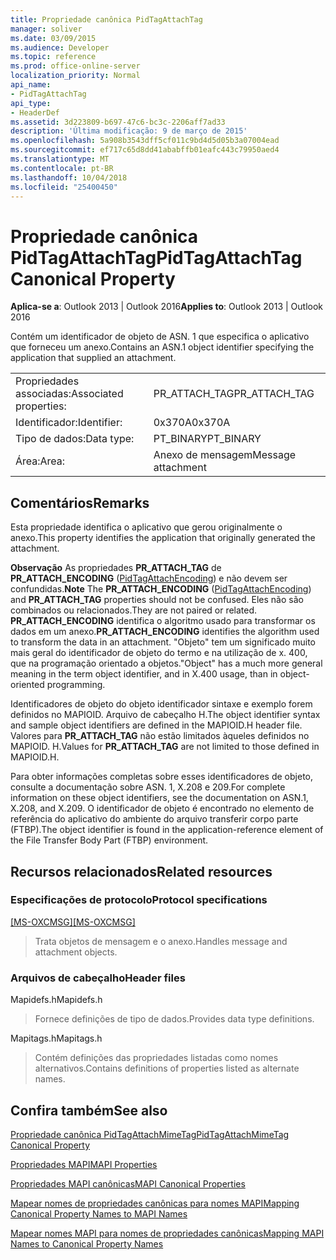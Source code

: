 ```yaml
---
title: Propriedade canônica PidTagAttachTag
manager: soliver
ms.date: 03/09/2015
ms.audience: Developer
ms.topic: reference
ms.prod: office-online-server
localization_priority: Normal
api_name:
- PidTagAttachTag
api_type:
- HeaderDef
ms.assetid: 3d223809-b697-47c6-bc3c-2206aff7ad33
description: 'Última modificação: 9 de março de 2015'
ms.openlocfilehash: 5a908b3543dff5cf011c9bd4d5d05b3a07004ead
ms.sourcegitcommit: ef717c65d8dd41ababffb01eafc443c79950aed4
ms.translationtype: MT
ms.contentlocale: pt-BR
ms.lasthandoff: 10/04/2018
ms.locfileid: "25400450"
---
```

# <a name="pidtagattachtag-canonical-property"></a><span data-ttu-id="6f06e-103">Propriedade canônica PidTagAttachTag</span><span class="sxs-lookup"><span data-stu-id="6f06e-103">PidTagAttachTag Canonical Property</span></span>

  
  
<span data-ttu-id="6f06e-104">**Aplica-se a**: Outlook 2013 | Outlook 2016</span><span class="sxs-lookup"><span data-stu-id="6f06e-104">**Applies to**: Outlook 2013 | Outlook 2016</span></span> 
  
<span data-ttu-id="6f06e-105">Contém um identificador de objeto de ASN. 1 que especifica o aplicativo que forneceu um anexo.</span><span class="sxs-lookup"><span data-stu-id="6f06e-105">Contains an ASN.1 object identifier specifying the application that supplied an attachment.</span></span> 
  
|||
|:-----|:-----|
|<span data-ttu-id="6f06e-106">Propriedades associadas:</span><span class="sxs-lookup"><span data-stu-id="6f06e-106">Associated properties:</span></span>  <br/> |<span data-ttu-id="6f06e-107">PR_ATTACH_TAG</span><span class="sxs-lookup"><span data-stu-id="6f06e-107">PR_ATTACH_TAG</span></span>  <br/> |
|<span data-ttu-id="6f06e-108">Identificador:</span><span class="sxs-lookup"><span data-stu-id="6f06e-108">Identifier:</span></span>  <br/> |<span data-ttu-id="6f06e-109">0x370A</span><span class="sxs-lookup"><span data-stu-id="6f06e-109">0x370A</span></span>  <br/> |
|<span data-ttu-id="6f06e-110">Tipo de dados:</span><span class="sxs-lookup"><span data-stu-id="6f06e-110">Data type:</span></span>  <br/> |<span data-ttu-id="6f06e-111">PT_BINARY</span><span class="sxs-lookup"><span data-stu-id="6f06e-111">PT_BINARY</span></span>  <br/> |
|<span data-ttu-id="6f06e-112">Área:</span><span class="sxs-lookup"><span data-stu-id="6f06e-112">Area:</span></span>  <br/> |<span data-ttu-id="6f06e-113">Anexo de mensagem</span><span class="sxs-lookup"><span data-stu-id="6f06e-113">Message attachment</span></span>  <br/> |
   
## <a name="remarks"></a><span data-ttu-id="6f06e-114">Comentários</span><span class="sxs-lookup"><span data-stu-id="6f06e-114">Remarks</span></span>

<span data-ttu-id="6f06e-115">Esta propriedade identifica o aplicativo que gerou originalmente o anexo.</span><span class="sxs-lookup"><span data-stu-id="6f06e-115">This property identifies the application that originally generated the attachment.</span></span>
  
 <span data-ttu-id="6f06e-116">**Observação** As propriedades **PR_ATTACH_TAG** de **PR_ATTACH_ENCODING** ([PidTagAttachEncoding](pidtagattachencoding-canonical-property.md)) e não devem ser confundidas.</span><span class="sxs-lookup"><span data-stu-id="6f06e-116">**Note** The **PR_ATTACH_ENCODING** ([PidTagAttachEncoding](pidtagattachencoding-canonical-property.md)) and **PR_ATTACH_TAG** properties should not be confused.</span></span> <span data-ttu-id="6f06e-117">Eles não são combinados ou relacionados.</span><span class="sxs-lookup"><span data-stu-id="6f06e-117">They are not paired or related.</span></span> <span data-ttu-id="6f06e-118">**PR_ATTACH_ENCODING** identifica o algoritmo usado para transformar os dados em um anexo.</span><span class="sxs-lookup"><span data-stu-id="6f06e-118">**PR_ATTACH_ENCODING** identifies the algorithm used to transform the data in an attachment.</span></span> <span data-ttu-id="6f06e-119">"Objeto" tem um significado muito mais geral do identificador de objeto do termo e na utilização de x. 400, que na programação orientado a objetos.</span><span class="sxs-lookup"><span data-stu-id="6f06e-119">"Object" has a much more general meaning in the term object identifier, and in X.400 usage, than in object-oriented programming.</span></span> 
  
<span data-ttu-id="6f06e-120">Identificadores de objeto do objeto identificador sintaxe e exemplo forem definidos no MAPIOID. Arquivo de cabeçalho H.</span><span class="sxs-lookup"><span data-stu-id="6f06e-120">The object identifier syntax and sample object identifiers are defined in the MAPIOID.H header file.</span></span> <span data-ttu-id="6f06e-121">Valores para **PR_ATTACH_TAG** não estão limitados àqueles definidos no MAPIOID. H.</span><span class="sxs-lookup"><span data-stu-id="6f06e-121">Values for **PR_ATTACH_TAG** are not limited to those defined in MAPIOID.H.</span></span> 
  
<span data-ttu-id="6f06e-122">Para obter informações completas sobre esses identificadores de objeto, consulte a documentação sobre ASN. 1, X.208 e 209.</span><span class="sxs-lookup"><span data-stu-id="6f06e-122">For complete information on these object identifiers, see the documentation on ASN.1, X.208, and X.209.</span></span> <span data-ttu-id="6f06e-123">O identificador de objeto é encontrado no elemento de referência do aplicativo do ambiente do arquivo transferir corpo parte (FTBP).</span><span class="sxs-lookup"><span data-stu-id="6f06e-123">The object identifier is found in the application-reference element of the File Transfer Body Part (FTBP) environment.</span></span> 
  
## <a name="related-resources"></a><span data-ttu-id="6f06e-124">Recursos relacionados</span><span class="sxs-lookup"><span data-stu-id="6f06e-124">Related resources</span></span>

### <a name="protocol-specifications"></a><span data-ttu-id="6f06e-125">Especificações de protocolo</span><span class="sxs-lookup"><span data-stu-id="6f06e-125">Protocol specifications</span></span>

<span data-ttu-id="6f06e-126">[[MS-OXCMSG]](https://msdn.microsoft.com/library/7fd7ec40-deec-4c06-9493-1bc06b349682%28Office.15%29.aspx)</span><span class="sxs-lookup"><span data-stu-id="6f06e-126">[[MS-OXCMSG]](https://msdn.microsoft.com/library/7fd7ec40-deec-4c06-9493-1bc06b349682%28Office.15%29.aspx)</span></span>
  
> <span data-ttu-id="6f06e-127">Trata objetos de mensagem e o anexo.</span><span class="sxs-lookup"><span data-stu-id="6f06e-127">Handles message and attachment objects.</span></span>
    
### <a name="header-files"></a><span data-ttu-id="6f06e-128">Arquivos de cabeçalho</span><span class="sxs-lookup"><span data-stu-id="6f06e-128">Header files</span></span>

<span data-ttu-id="6f06e-129">Mapidefs.h</span><span class="sxs-lookup"><span data-stu-id="6f06e-129">Mapidefs.h</span></span>
  
> <span data-ttu-id="6f06e-130">Fornece definições de tipo de dados.</span><span class="sxs-lookup"><span data-stu-id="6f06e-130">Provides data type definitions.</span></span>
    
<span data-ttu-id="6f06e-131">Mapitags.h</span><span class="sxs-lookup"><span data-stu-id="6f06e-131">Mapitags.h</span></span>
  
> <span data-ttu-id="6f06e-132">Contém definições das propriedades listadas como nomes alternativos.</span><span class="sxs-lookup"><span data-stu-id="6f06e-132">Contains definitions of properties listed as alternate names.</span></span>
    
## <a name="see-also"></a><span data-ttu-id="6f06e-133">Confira também</span><span class="sxs-lookup"><span data-stu-id="6f06e-133">See also</span></span>



[<span data-ttu-id="6f06e-134">Propriedade canônica PidTagAttachMimeTag</span><span class="sxs-lookup"><span data-stu-id="6f06e-134">PidTagAttachMimeTag Canonical Property</span></span>](pidtagattachmimetag-canonical-property.md)


[<span data-ttu-id="6f06e-135">Propriedades MAPI</span><span class="sxs-lookup"><span data-stu-id="6f06e-135">MAPI Properties</span></span>](mapi-properties.md)
  
[<span data-ttu-id="6f06e-136">Propriedades MAPI canônicas</span><span class="sxs-lookup"><span data-stu-id="6f06e-136">MAPI Canonical Properties</span></span>](mapi-canonical-properties.md)
  
[<span data-ttu-id="6f06e-137">Mapear nomes de propriedades canônicas para nomes MAPI</span><span class="sxs-lookup"><span data-stu-id="6f06e-137">Mapping Canonical Property Names to MAPI Names</span></span>](mapping-canonical-property-names-to-mapi-names.md)
  
[<span data-ttu-id="6f06e-138">Mapear nomes MAPI para nomes de propriedades canônicas</span><span class="sxs-lookup"><span data-stu-id="6f06e-138">Mapping MAPI Names to Canonical Property Names</span></span>](mapping-mapi-names-to-canonical-property-names.md)

